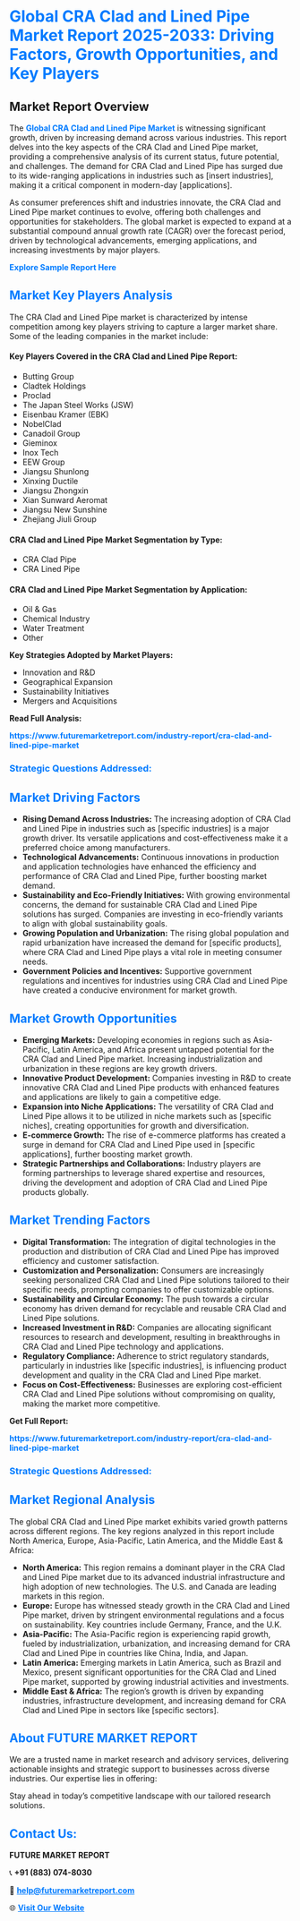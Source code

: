 <h1 style="color: #007BFF;">Global CRA Clad and Lined Pipe Market Report 2025-2033: Driving Factors, Growth Opportunities, and Key Players</h1>

<section id="overview">
<h2>Market Report Overview</h2>
<p>The <a href="https://www.futuremarketreport.com/industry-report/cra-clad-and-lined-pipe-market" style="color: #007BFF; text-decoration: none;"><strong>Global CRA Clad and Lined Pipe Market</strong></a> is witnessing significant growth, driven by increasing demand across various industries. This report delves into the key aspects of the CRA Clad and Lined Pipe market, providing a comprehensive analysis of its current status, future potential, and challenges. The demand for CRA Clad and Lined Pipe has surged due to its wide-ranging applications in industries such as [insert industries], making it a critical component in modern-day [applications].</p>
<p>As consumer preferences shift and industries innovate, the CRA Clad and Lined Pipe market continues to evolve, offering both challenges and opportunities for stakeholders. The global market is expected to expand at a substantial compound annual growth rate (CAGR) over the forecast period, driven by technological advancements, emerging applications, and increasing investments by major players.</p>
</section>

<section id="overview">
<p><a href="https://www.futuremarketreport.com/request-sample/reportId=114264" style="color: #007BFF; text-decoration: none;"><strong>Explore Sample Report Here</strong></a></p>
</section>

<section id="key-players">
<h2 style="color: #007BFF;">Market Key Players Analysis</h2>
<p>The CRA Clad and Lined Pipe market is characterized by intense competition among key players striving to capture a larger market share. Some of the leading companies in the market include:</p>
<h4>Key Players Covered in the CRA Clad and Lined Pipe Report:</h4>
<ul><li>Butting Group</li><li>Cladtek Holdings</li><li>Proclad</li><li>The Japan Steel Works (JSW)</li><li>Eisenbau Kramer (EBK)</li><li>NobelClad</li><li>Canadoil Group</li><li>Gieminox</li><li>Inox Tech</li><li>EEW Group</li><li>Jiangsu Shunlong</li><li>Xinxing Ductile</li><li>Jiangsu Zhongxin</li><li>Xian Sunward Aeromat</li><li>Jiangsu New Sunshine</li><li>Zhejiang Jiuli Group</li></ul>
<h4>CRA Clad and Lined Pipe Market Segmentation by Type:</h4>
<ul><li>CRA Clad Pipe</li><li>CRA Lined Pipe</li></ul>

<h4>CRA Clad and Lined Pipe Market Segmentation by Application:</h4>
<ul><li>Oil &amp; Gas</li><li>Chemical Industry</li><li>Water Treatment</li><li>Other</li></ul>
<p><strong>Key Strategies Adopted by Market Players:</strong></p>
<ul>
<li>Innovation and R&D</li>
<li>Geographical Expansion</li>
<li>Sustainability Initiatives</li>
<li>Mergers and Acquisitions</li>
</ul>
</section>

<section>
<p><strong>Read Full Analysis: </strong></p><a href="https://www.futuremarketreport.com/industry-report/cra-clad-and-lined-pipe-market" style="color: #007BFF; text-decoration: none;"><strong>https://www.futuremarketreport.com/industry-report/cra-clad-and-lined-pipe-market</strong></a>
<h3 style="color: #007BFF;">Strategic Questions Addressed:</h3>
</section>

<section id="driving-factors">
<h2 style="color: #007BFF;">Market Driving Factors</h2>
<ul>
<li><strong>Rising Demand Across Industries:</strong> The increasing adoption of CRA Clad and Lined Pipe in industries such as [specific industries] is a major growth driver. Its versatile applications and cost-effectiveness make it a preferred choice among manufacturers.</li>
<li><strong>Technological Advancements:</strong> Continuous innovations in production and application technologies have enhanced the efficiency and performance of CRA Clad and Lined Pipe, further boosting market demand.</li>
<li><strong>Sustainability and Eco-Friendly Initiatives:</strong> With growing environmental concerns, the demand for sustainable CRA Clad and Lined Pipe solutions has surged. Companies are investing in eco-friendly variants to align with global sustainability goals.</li>
<li><strong>Growing Population and Urbanization:</strong> The rising global population and rapid urbanization have increased the demand for [specific products], where CRA Clad and Lined Pipe plays a vital role in meeting consumer needs.</li>
<li><strong>Government Policies and Incentives:</strong> Supportive government regulations and incentives for industries using CRA Clad and Lined Pipe have created a conducive environment for market growth.</li>
</ul>
</section>

<section id="growth-opportunities">
<h2 style="color: #007BFF;">Market Growth Opportunities</h2>
<ul>
<li><strong>Emerging Markets:</strong> Developing economies in regions such as Asia-Pacific, Latin America, and Africa present untapped potential for the CRA Clad and Lined Pipe market. Increasing industrialization and urbanization in these regions are key growth drivers.</li>
<li><strong>Innovative Product Development:</strong> Companies investing in R&D to create innovative CRA Clad and Lined Pipe products with enhanced features and applications are likely to gain a competitive edge.</li>
<li><strong>Expansion into Niche Applications:</strong> The versatility of CRA Clad and Lined Pipe allows it to be utilized in niche markets such as [specific niches], creating opportunities for growth and diversification.</li>
<li><strong>E-commerce Growth:</strong> The rise of e-commerce platforms has created a surge in demand for CRA Clad and Lined Pipe used in [specific applications], further boosting market growth.</li>
<li><strong>Strategic Partnerships and Collaborations:</strong> Industry players are forming partnerships to leverage shared expertise and resources, driving the development and adoption of CRA Clad and Lined Pipe products globally.</li>
</ul>
</section>

<section id="trending-factors">
<h2 style="color: #007BFF;">Market Trending Factors</h2>
<ul>
<li><strong>Digital Transformation:</strong> The integration of digital technologies in the production and distribution of CRA Clad and Lined Pipe has improved efficiency and customer satisfaction.</li>
<li><strong>Customization and Personalization:</strong> Consumers are increasingly seeking personalized CRA Clad and Lined Pipe solutions tailored to their specific needs, prompting companies to offer customizable options.</li>
<li><strong>Sustainability and Circular Economy:</strong> The push towards a circular economy has driven demand for recyclable and reusable CRA Clad and Lined Pipe solutions.</li>
<li><strong>Increased Investment in R&D:</strong> Companies are allocating significant resources to research and development, resulting in breakthroughs in CRA Clad and Lined Pipe technology and applications.</li>
<li><strong>Regulatory Compliance:</strong> Adherence to strict regulatory standards, particularly in industries like [specific industries], is influencing product development and quality in the CRA Clad and Lined Pipe market.</li>
<li><strong>Focus on Cost-Effectiveness:</strong> Businesses are exploring cost-efficient CRA Clad and Lined Pipe solutions without compromising on quality, making the market more competitive.</li>
</ul>
</section>

<section>
<p><strong>Get Full Report: </strong></p><a href="https://www.futuremarketreport.com/industry-report/cra-clad-and-lined-pipe-market" style="color: #007BFF; text-decoration: none;"><strong>https://www.futuremarketreport.com/industry-report/cra-clad-and-lined-pipe-market</strong></a>
<h3 style="color: #007BFF;">Strategic Questions Addressed:</h3>
</section>


<section id="regional-analysis">
<h2 style="color: #007BFF;">Market Regional Analysis</h2>
<p>The global CRA Clad and Lined Pipe market exhibits varied growth patterns across different regions. The key regions analyzed in this report include North America, Europe, Asia-Pacific, Latin America, and the Middle East & Africa:</p>
<ul>
<li><strong>North America:</strong> This region remains a dominant player in the CRA Clad and Lined Pipe market due to its advanced industrial infrastructure and high adoption of new technologies. The U.S. and Canada are leading markets in this region.</li>
<li><strong>Europe:</strong> Europe has witnessed steady growth in the CRA Clad and Lined Pipe market, driven by stringent environmental regulations and a focus on sustainability. Key countries include Germany, France, and the U.K.</li>
<li><strong>Asia-Pacific:</strong> The Asia-Pacific region is experiencing rapid growth, fueled by industrialization, urbanization, and increasing demand for CRA Clad and Lined Pipe in countries like China, India, and Japan.</li>
<li><strong>Latin America:</strong> Emerging markets in Latin America, such as Brazil and Mexico, present significant opportunities for the CRA Clad and Lined Pipe market, supported by growing industrial activities and investments.</li>
<li><strong>Middle East & Africa:</strong> The region’s growth is driven by expanding industries, infrastructure development, and increasing demand for CRA Clad and Lined Pipe in sectors like [specific sectors].</li>
</ul>
</section>

<footer>
<h2 style="color: #007BFF;">About FUTURE MARKET REPORT</h2>
<p>We are a trusted name in market research and advisory services, delivering actionable insights and strategic support to businesses across diverse industries. Our expertise lies in offering:</p>

<p>Stay ahead in today’s competitive landscape with our tailored research solutions.</p>

<h2 style="color: #007BFF;">Contact Us:</h2>
<p><strong>FUTURE MARKET REPORT</strong></p>
<p>📞 <strong>+91 (883) 074-8030</strong></p>
<p>📧 <strong><a href="mailto:help@futuremarketreport.com" style="color: #007BFF;">help@futuremarketreport.com</a></strong></p>
<p>🌐 <strong><a href="https://www.futuremarketreport.com/" style="color: #007BFF;">Visit Our Website</a></strong></p>
</footer>